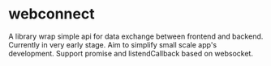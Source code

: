 # webconnect

A library wrap simple api for data exchange between frontend and backend.
Currently in very early stage. Aim to simplify small scale app's development.
Support promise and listendCallback based on websocket.
